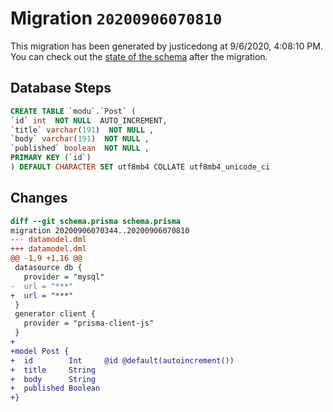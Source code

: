 # Migration `20200906070810`

This migration has been generated by justicedong at 9/6/2020, 4:08:10 PM.
You can check out the [state of the schema](./schema.prisma) after the migration.

## Database Steps

```sql
CREATE TABLE `modu`.`Post` (
`id` int  NOT NULL  AUTO_INCREMENT,
`title` varchar(191)  NOT NULL ,
`body` varchar(191)  NOT NULL ,
`published` boolean  NOT NULL ,
PRIMARY KEY (`id`)
) DEFAULT CHARACTER SET utf8mb4 COLLATE utf8mb4_unicode_ci
```

## Changes

```diff
diff --git schema.prisma schema.prisma
migration 20200906070344..20200906070810
--- datamodel.dml
+++ datamodel.dml
@@ -1,9 +1,16 @@
 datasource db {
   provider = "mysql"
-  url = "***"
+  url = "***"
 }
 generator client {
   provider = "prisma-client-js"
 }
+
+model Post {
+  id        Int     @id @default(autoincrement())
+  title     String
+  body      String
+  published Boolean
+}
```


